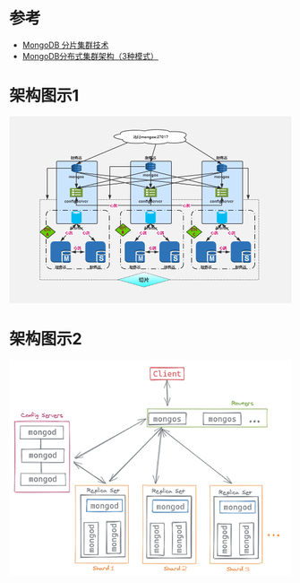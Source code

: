 # 参考
* [MongoDB 分片集群技术](https://www.cnblogs.com/clsn/p/8214345.html)
* [MongoDB分布式集群架构（3种模式）](http://c.biancheng.net/view/6567.html)

# 架构图示1
![image](https://github.com/shukyoo/notes/blob/master/app/mongo/mongo-arc.png)

# 架构图示2
![image](https://github.com/shukyoo/notes/blob/master/app/mongo/sharding-and-replica-sets.png)

